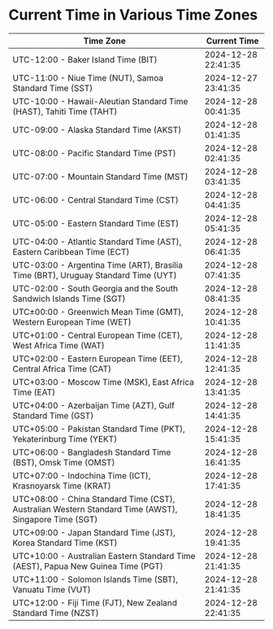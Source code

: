 # Current Time in Various Time Zones

| Time Zone | Current Time |
|-----------|--------------|
| UTC-12:00 - Baker Island Time (BIT) | 2024-12-28 22:41:35 |
| UTC-11:00 - Niue Time (NUT), Samoa Standard Time (SST) | 2024-12-27 23:41:35 |
| UTC-10:00 - Hawaii-Aleutian Standard Time (HAST), Tahiti Time (TAHT) | 2024-12-28 00:41:35 |
| UTC-09:00 - Alaska Standard Time (AKST) | 2024-12-28 01:41:35 |
| UTC-08:00 - Pacific Standard Time (PST) | 2024-12-28 02:41:35 |
| UTC-07:00 - Mountain Standard Time (MST) | 2024-12-28 03:41:35 |
| UTC-06:00 - Central Standard Time (CST) | 2024-12-28 04:41:35 |
| UTC-05:00 - Eastern Standard Time (EST) | 2024-12-28 05:41:35 |
| UTC-04:00 - Atlantic Standard Time (AST), Eastern Caribbean Time (ECT) | 2024-12-28 06:41:35 |
| UTC-03:00 - Argentina Time (ART), Brasília Time (BRT), Uruguay Standard Time (UYT) | 2024-12-28 07:41:35 |
| UTC-02:00 - South Georgia and the South Sandwich Islands Time (SGT) | 2024-12-28 08:41:35 |
| UTC±00:00 - Greenwich Mean Time (GMT), Western European Time (WET) | 2024-12-28 10:41:35 |
| UTC+01:00 - Central European Time (CET), West Africa Time (WAT) | 2024-12-28 11:41:35 |
| UTC+02:00 - Eastern European Time (EET), Central Africa Time (CAT) | 2024-12-28 12:41:35 |
| UTC+03:00 - Moscow Time (MSK), East Africa Time (EAT) | 2024-12-28 13:41:35 |
| UTC+04:00 - Azerbaijan Time (AZT), Gulf Standard Time (GST) | 2024-12-28 14:41:35 |
| UTC+05:00 - Pakistan Standard Time (PKT), Yekaterinburg Time (YEKT) | 2024-12-28 15:41:35 |
| UTC+06:00 - Bangladesh Standard Time (BST), Omsk Time (OMST) | 2024-12-28 16:41:35 |
| UTC+07:00 - Indochina Time (ICT), Krasnoyarsk Time (KRAT) | 2024-12-28 17:41:35 |
| UTC+08:00 - China Standard Time (CST), Australian Western Standard Time (AWST), Singapore Time (SGT) | 2024-12-28 18:41:35 |
| UTC+09:00 - Japan Standard Time (JST), Korea Standard Time (KST) | 2024-12-28 19:41:35 |
| UTC+10:00 - Australian Eastern Standard Time (AEST), Papua New Guinea Time (PGT) | 2024-12-28 21:41:35 |
| UTC+11:00 - Solomon Islands Time (SBT), Vanuatu Time (VUT) | 2024-12-28 21:41:35 |
| UTC+12:00 - Fiji Time (FJT), New Zealand Standard Time (NZST) | 2024-12-28 22:41:35 |
